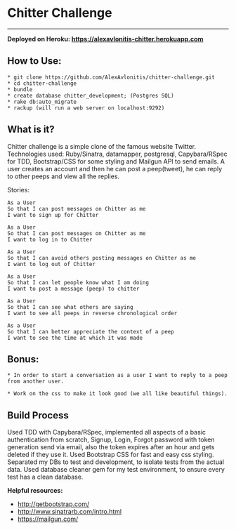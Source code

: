 # Chitter Challenge
--------

**Deployed on Heroku: https://alexavlonitis-chitter.herokuapp.com**

How to Use:
-----------

```
* git clone https://github.com/AlexAvlonitis/chitter-challenge.git
* cd chitter-challenge
* bundle
* create database chitter_development; (Postgres SQL)
* rake db:auto_migrate
* rackup (will run a web server on localhost:9292)

```

What is it?
---------

Chitter challenge is a simple clone of the famous website Twitter.
Technologies used: Ruby/Sinatra, datamapper, postgresql, Capybara/RSpec for TDD,
Bootstrap/CSS for some styling and Mailgun API to send emails.
A user creates an account and then he can post a peep(tweet),
he can reply to other peeps and view all the replies.

Stories:

```
As a User
So that I can post messages on Chitter as me
I want to sign up for Chitter

As a User
So that I can post messages on Chitter as me
I want to log in to Chitter

As a User
So that I can avoid others posting messages on Chitter as me
I want to log out of Chitter

As a User
So that I can let people know what I am doing  
I want to post a message (peep) to chitter

As a User
So that I can see what others are saying  
I want to see all peeps in reverse chronological order

As a User
So that I can better appreciate the context of a peep
I want to see the time at which it was made
```
Bonus:
-----
```
* In order to start a conversation as a user I want to reply to a peep from another user.

* Work on the css to make it look good (we all like beautiful things).

```

Build Process
-----

Used TDD with Capybara/RSpec, implemented all aspects of a basic authentication
from scratch, Signup, Login, Forgot password with token generation send via
email, also the token expires after an hour and gets deleted if they use it.
Used Bootstrap CSS for fast and easy css styling.
Separated my DBs to test and development, to isolate tests from the actual data.
Used database cleaner gem for my test environment, to ensure every test has a
clean database.

**Helpful resources:**
* http://getbootstrap.com/
* http://www.sinatrarb.com/intro.html
* https://mailgun.com/
